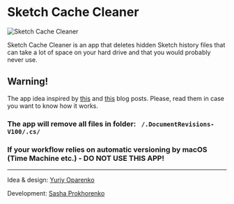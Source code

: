 # Sketch Cache Cleaner

![Sketch Cache Cleaner](https://image.ibb.co/mHOoea/cleaner.png)

Sketch Cache Cleaner is an app that deletes hidden Sketch history files that can take a lot of space on your hard drive and that you would probably never use.

## Warning!
The app idea inspired by [this](https://medium.com/@thomasdegry/how-sketch-took-over-200gb-of-our-macbooks-cb7dd10c8163) and [this](https://medium.com/sketch-app-sources/how-to-recover-50-go-or-even-more-by-deleting-sketch-caches-files-e5829dba20e1) blog posts.
Please, read them in case you want to know how it works.

### The app will remove all files in folder: ` /.DocumentRevisions-V100/.cs/`

### If your workflow relies on automatic versioning by macOS (Time Machine etc.) - DO NOT USE THIS APP!

--------
Idea & design:  [Yuriy Oparenko](http://oparenko.com)

Development: [Sasha Prokhorenko](https://twitter.com/minikin)
